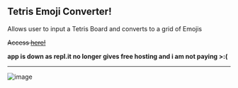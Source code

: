Tetris Emoji Converter!
---
Allows user to input a Tetris Board and converts to a grid of Emojis

~~Access [here!](https://replit.com/@subsonic16/Tetris-Emoji-Setup)~~

**app is down as repl.it no longer gives free hosting and i am not paying >:(**

---
![image](https://github.com/user-attachments/assets/c6476f52-c167-4127-92fb-f00171dc3646)

